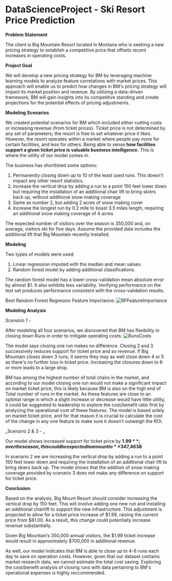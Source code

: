 # DataScienceProject - Ski Resort Price Prediction

**Problem Statement**

The client is Big Mountain Resort located in Montana who is seeking a new pricing strategy to establish a competitive price that offsets recent increases in operating costs.

**Project Goal**

We will develop a new pricing strategy for BM by leveraging machine learning models to analyze feature correlations with market prices. This approach will enable us to predict how changes in BM's pricing strategy will impact its market position and revenue. By utilizing a data-driven framework, BM will gain insights into its competitive standing and create projections for the potential effects of pricing adjustments.

**Modeling Scenarios**

We created potential scenarios for BM which included either cutting costs or increasing revenue (from ticket prices). Ticket price is not determined by any set of parameters; the resort is free to set whatever price it likes. However, the resort operates within a market where people pay more for certain facilities, and less for others. Being able to sense **how facilities support a given ticket price is valuable business intelligence.** This is where the utility of our model comes in.

The business has shortlisted some options:

1. Permanently closing down up to 10 of the least used runs. This doesn't impact any other resort statistics.
2. Increase the vertical drop by adding a run to a point 150 feet lower down but requiring the installation of an additional chair lift to bring skiers back up, without additional snow making coverage
3. Same as number 2, but adding 2 acres of snow making cover
4. Increase the longest run by 0.2 mile to boast 3.5 miles length, requiring an additional snow making coverage of 4 acres

The expected number of visitors over the season is 350,000 and, on average, visitors ski for five days. Assume the provided data includes the additional lift that Big Mountain recently installed.

**Modeling**

Two types of models were used: 
1. Linear regression imputed with the median and mean values
2. Random forest model by adding additional classifications.

The random forest model has a lower cross-validation mean absolute error by almost $1. It also exhibits less variability. Verifying performance on the test set produces performance consistent with the cross-validation results.

Best Random Forest Regressor Feature Importance:
![RFFeatureImportance](https://github.com/user-attachments/assets/070c4fc4-e73a-4345-846b-2ce2a085db0e)

**Modeling Analysis** 

_Scenario 1 -_

After modeling all four scenarios, we discovered that BM has flexibility in closing down Runs in order to mitigate operating costs:
![RunsCosts](https://github.com/user-attachments/assets/171b1946-db8f-459e-99f1-af29bafd7f36)

The model says closing one run makes no difference. Closing 2 and 3 successively reduces support for ticket price and so revenue. If Big Mountain closes down 3 runs, it seems they may as well close down 4 or 5 as there's no further loss in ticket price. Increasing the closures down to 6 or more leads to a large drop.

BM has among the highest number of total chairs in the market, and according to our model closing one run would not make a significant impact on market ticket price, this is likely because BM is also on the high end of Total number of runs in the market. As these features are close to an optimal range in which a slight increase or decrease would have little utility, it could be suggested to leadership to explore the cost/benefit ratio first by analyzing the operational cost of these features. The model is based solely on market ticket price, and for that reason it is crucial to calculate the cost of the change in any one feature to make sure it doesn’t outweigh the ROI.

_Scenario 2 & 3 - _

Our model shows increased support for ticket price by **$1.99**; over the season, this could be expected to amount to **$347,4638**

In scenario 2 we are increasing the vertical drop by adding a run to a point 150 feet lower down and requiring the installation of an additional chair lift to bring skiers back up. The model shows that the addition of snow making coverage provided by scenario 3 does not make any difference on support for ticket price. 

**Conclusion**

Based on the analysis, Big Mount Resort should consider increasing the vertical drop by 150 feet. This will involve adding one new run and installing an additional chairlift to support the new infrastructure. This adjustment is projected to allow for a ticket price increase of $1.99, raising the current price from $81.00. As a result, this change could potentially increase revenue substantially. 

Given Big Mountain’s 350,000 annual visitors, the $1.99 ticket increase would result in approximately $700,000 in additional revenue.

As well, our model indicates that BM is able to close up to 4-6 runs each day to save on operation costs. However, given that our dataset contains market research data, we cannot estimate the total cost saving. Exploring the cost/benefit analysis of closing runs with data pertaining to BM's operational expenses is highly reccommended.
 
